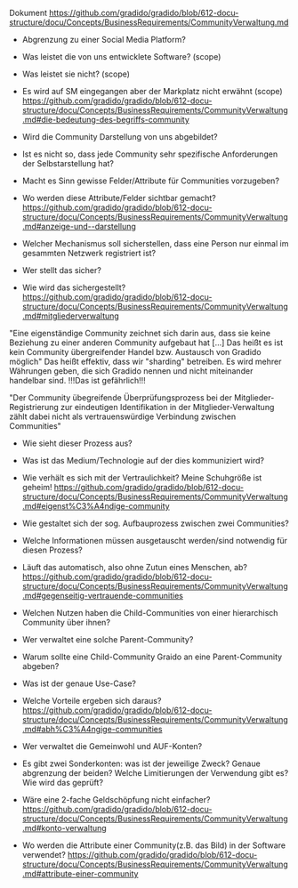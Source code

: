 Dokument <https://github.com/gradido/gradido/blob/612-docu-structure/docu/Concepts/BusinessRequirements/CommunityVerwaltung.md>

- Abgrenzung zu einer Social Media Platform?
- Was leistet die von uns entwicklete Software? (scope)
- Was leistet sie nicht? (scope)
- Es wird auf SM eingegangen aber der Markplatz nicht erwähnt (scope)
<https://github.com/gradido/gradido/blob/612-docu-structure/docu/Concepts/BusinessRequirements/CommunityVerwaltung.md#die-bedeutung-des-begriffs-community>

- Wird die Community Darstellung von uns abgebildet?
- Ist es nicht so, dass jede Community sehr spezifische Anforderungen der Selbstarstellung hat?
- Macht es Sinn gewisse Felder/Attribute für Communities vorzugeben?
- Wo werden diese Attribute/Felder sichtbar gemacht?
<https://github.com/gradido/gradido/blob/612-docu-structure/docu/Concepts/BusinessRequirements/CommunityVerwaltung.md#anzeige-und--darstellung>

- Welcher Mechanismus soll sicherstellen, dass eine Person nur einmal im gesammten Netzwerk registriert ist?
- Wer stellt das sicher?
- Wie wird das sichergestellt?
<https://github.com/gradido/gradido/blob/612-docu-structure/docu/Concepts/BusinessRequirements/CommunityVerwaltung.md#mitgliederverwaltung>

"Eine eigenständige Community zeichnet sich darin aus, dass sie keine Beziehung zu einer anderen Community aufgebaut hat [...] Das heißt es ist kein Community übergreifender Handel bzw. Austausch von Gradido möglich"
Das heißt effektiv, dass wir "sharding" betreiben. Es wird mehrer Währungen geben, die sich Gradido nennen und nicht miteinander handelbar sind. !!!Das ist gefährlich!!!

"Der Community übegreifende Überprüfungsprozess bei der Mitglieder-Registrierung zur eindeutigen Identifikation in der Mitglieder-Verwaltung zählt dabei nicht als vertrauenswürdige Verbindung zwischen Communities"
- Wie sieht dieser Prozess aus?
- Was ist das Medium/Technologie auf der dies kommuniziert wird?
- Wie verhält es sich mit der Vertraulichkeit? Meine Schuhgröße ist geheim!
<https://github.com/gradido/gradido/blob/612-docu-structure/docu/Concepts/BusinessRequirements/CommunityVerwaltung.md#eigenst%C3%A4ndige-community>

- Wie gestaltet sich der sog. Aufbauprozess zwischen zwei Communities?
- Welche Informationen müssen ausgetauscht werden/sind notwendig für diesen Prozess?
- Läuft das automatisch, also ohne Zutun eines Menschen, ab?
<https://github.com/gradido/gradido/blob/612-docu-structure/docu/Concepts/BusinessRequirements/CommunityVerwaltung.md#gegenseitig-vertrauende-communities>

- Welchen Nutzen haben die Child-Communities von einer hierarchisch Community über ihnen?
- Wer verwaltet eine solche Parent-Community?
- Warum sollte eine Child-Community Graido an eine Parent-Community abgeben?
- Was ist der genaue Use-Case?
- Welche Vorteile ergeben sich daraus?
<https://github.com/gradido/gradido/blob/612-docu-structure/docu/Concepts/BusinessRequirements/CommunityVerwaltung.md#abh%C3%A4ngige-communities>

- Wer verwaltet die Gemeinwohl und AUF-Konten?
- Es gibt zwei Sonderkonten: was ist der jeweilige Zweck? Genaue abgrenzung der beiden? Welche Limitierungen der Verwendung gibt es? Wie wird das geprüft?
- Wäre eine 2-fache Geldschöpfung nicht einfacher?
<https://github.com/gradido/gradido/blob/612-docu-structure/docu/Concepts/BusinessRequirements/CommunityVerwaltung.md#konto-verwaltung>

- Wo werden die Attribute einer Community(z.B. das Bild) in der Software verwendet? 
<https://github.com/gradido/gradido/blob/612-docu-structure/docu/Concepts/BusinessRequirements/CommunityVerwaltung.md#attribute-einer-community>
